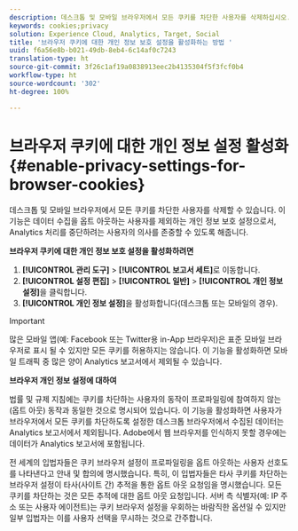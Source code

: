 ```yaml
---
description: 데스크톱 및 모바일 브라우저에서 모든 쿠키를 차단한 사용자를 삭제하십시오. 이 개인 정보 설정은 Analytics 데이터 수집을 옵트 아웃한 사용자를 제외합니다.
keywords: cookies;privacy
solution: Experience Cloud, Analytics, Target, Social
title: '브라우저 쿠키에 대한 개인 정보 보호 설정을 활성화하는 방법 '
uuid: f6a56e8b-b021-49db-8eb4-6c14af0c7243
translation-type: ht
source-git-commit: 3f26c1af19a0838913eec2b4135304f5f3fcf0b4
workflow-type: ht
source-wordcount: '302'
ht-degree: 100%

---
```



# 브라우저 쿠키에 대한 개인 정보 설정 활성화{#enable-privacy-settings-for-browser-cookies}

데스크톱 및 모바일 브라우저에서 모든 쿠키를 차단한 사용자를 삭제할 수 있습니다. 이 기능은 데이터 수집을 옵트 아웃하는 사용자를 제외하는 개인 정보 보호 설정으로서, Analytics 처리를 중단하려는 사용자의 의사를 존중할 수 있도록 해줍니다.

**브라우저 쿠키에 대한 개인 정보 보호 설정을 활성화하려면**

1. **[!UICONTROL 관리 도구]** > **[!UICONTROL 보고서 세트]**&#x200B;로 이동합니다.
1. **[!UICONTROL 설정 편집]** > **[!UICONTROL 일반]** > **[!UICONTROL 개인 정보 설정]**&#x200B;을 클릭합니다.
1. **[!UICONTROL 개인 정보 설정]**&#x200B;을 활성화합니다(데스크톱 또는 모바일의 경우).

>[!IMPORTANT]
>
>많은 모바일 앱(예: Facebook 또는 Twitter용 in-App 브라우저)은 표준 모바일 브라우저로 표시 될 수 있지만 모든 쿠키를 허용하지는 않습니다. 이 기능을 활성화하면 모바일 트래픽 중 많은 양이 Analytics 보고서에서 제외될 수 있습니다.

**브라우저 개인 정보 설정에 대하여**

법률 및 규제 지침에는 쿠키를 차단하는 사용자의 동작이 프로파일링에 참여하지 않는(옵트 아웃) 동작과 동일한 것으로 명시되어 있습니다. 이 기능을 활성화하면 사용자가 브라우저에서 모든 쿠키를 차단하도록 설정한 데스크톱 브라우저에서 수집된 데이터는 Analytics 보고서에서 제외됩니다. Adobe에서 웹 브라우저를 인식하지 못할 경우에는 데이터가 Analytics 보고서에 포함됩니다.

전 세계의 입법자들은 쿠키 브라우저 설정이 프로파일링을 옵트 아웃하는 사용자 선호도를 나타낸다고 안내 및 합의에 명시했습니다. 특히, 이 입법자들은 타사 쿠키를 차단하는 브라우저 설정이 타사(사이트 간) 추적을 통한 옵트 아웃 요청임을 명시했습니다. 모든 쿠키를 차단하는 것은 모든 추적에 대한 옵트 아웃 요청입니다. 서버 측 식별자(예: IP 주소 또는 사용자 에이전트)는 쿠키 브라우저 설정을 우회하는 바람직한 옵션일 수 있지만 일부 입법자는 이를 사용자 선택을 무시하는 것으로 간주합니다.